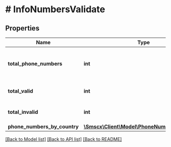 # # InfoNumbersValidate

## Properties

Name | Type | Description | Notes
------------ | ------------- | ------------- | -------------
**total_phone_numbers** | **int** | Total phone numbers submitted for validation |
**total_valid** | **int** | Total valid phone numbers |
**total_invalid** | **int** | Total invalid phone numbers |
**phone_numbers_by_country** | [**\Smscx\Client\Model\PhoneNumbersByCountry**](PhoneNumbersByCountry.md) |  |

[[Back to Model list]](../../README.md#models) [[Back to API list]](../../README.md#endpoints) [[Back to README]](../../README.md)
